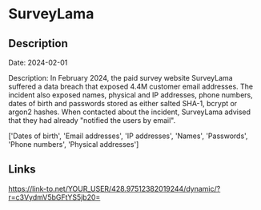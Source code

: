 # SurveyLama

## Description

Date: 2024-02-01

Description:
In February 2024, the paid survey website SurveyLama suffered a data breach that exposed 4.4M customer email addresses. The incident also exposed names, physical and IP addresses, phone numbers, dates of birth and passwords stored as either salted SHA-1, bcrypt or argon2 hashes. When contacted about the incident, SurveyLama advised that they had already &quot;notified the users by email&quot;.


['Dates of birth', 'Email addresses', 'IP addresses', 'Names', 'Passwords', 'Phone numbers', 'Physical addresses']

## Links

https://link-to.net/YOUR_USER/428.97512382019244/dynamic/?r=c3VydmV5bGFtYS5jb20=
